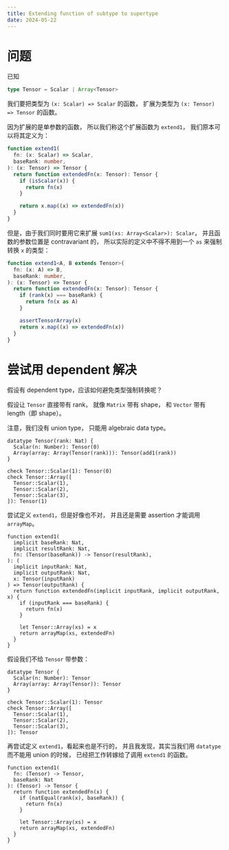 ```yaml
---
title: Extending function of subtype to supertype
date: 2024-05-22
---
```


# 问题

已知

```typescript
type Tensor = Scalar | Array<Tensor>
```

我们要把类型为 `(x: Scalar) => Scalar` 的函数，
扩展为类型为 `(x: Tensor) => Tensor` 的函数。

因为扩展的是单参数的函数，
所以我们称这个扩展函数为 `extend1`，
我们原本可以将其定义为：

```typescript
function extend1(
  fn: (x: Scalar) => Scalar,
  baseRank: number,
): (x: Tensor) => Tensor {
  return function extendedFn(x: Tensor): Tensor {
    if (isScalar(x)) {
      return fn(x)
    }

    return x.map((x) => extendedFn(x))
  }
}
```

但是，由于我们同时要用它来扩展 `sum1(xs: Array<Scalar>): Scalar`，
并且函数的参数位置是 contravariant 的，
所以实际的定义中不得不用到一个 `as` 来强制转换 `x` 的类型：

```typescript
function extend1<A, B extends Tensor>(
  fn: (x: A) => B,
  baseRank: number,
): (x: Tensor) => Tensor {
  return function extendedFn(x: Tensor): Tensor {
    if (rank(x) === baseRank) {
      return fn(x as A)
    }

    assertTensorArray(x)
    return x.map((x) => extendedFn(x))
  }
}
```

# 尝试用 dependent 解决

假设有 dependent type，应该如何避免类型强制转换呢？

假设让 `Tensor` 直接带有 rank，
就像 `Matrix` 带有 shape，
和 `Vector` 带有 length（即 shape）。

注意，我们没有 union type，
只能用 algebraic data type。

```cicada
datatype Tensor(rank: Nat) {
  Scalar(n: Number): Tensor(0)
  Array(array: Array(Tensor(rank))): Tensor(add1(rank))
}

check Tensor::Scalar(1): Tensor(0)
check Tensor::Array([
  Tensor::Scalar(1),
  Tensor::Scalar(2),
  Tensor::Scalar(3),
]): Tensor(1)
```

尝试定义 `extend1`，但是好像也不对，
并且还是需要 assertion 才能调用 `arrayMap`。

```cicada
function extend1(
  implicit baseRank: Nat,
  implicit resultRank: Nat,
  fn: (Tensor(baseRank)) -> Tensor(resultRank),
): (
  implicit inputRank: Nat,
  implicit outputRank: Nat,
  x: Tensor(inputRank)
) => Tensor(outputRank) {
  return function extendedFn(implicit inputRank, implicit outputRank, x) {
    if (inputRank === baseRank) {
      return fn(x)
    }

    let Tensor::Array(xs) = x
    return arrayMap(xs, extendedFn)
  }
}
```

假设我们不给 `Tensor` 带参数：

```cicada
datatype Tensor {
  Scalar(n: Number): Tensor
  Array(array: Array(Tensor)): Tensor
}

check Tensor::Scalar(1): Tensor
check Tensor::Array([
  Tensor::Scalar(1),
  Tensor::Scalar(2),
  Tensor::Scalar(3),
]): Tensor
```

再尝试定义 `extend1`，看起来也是不行的，
并且我发现，其实当我们用 `datatype` 而不能用 union 的时候，
已经把工作转嫁给了调用 `extend1` 的函数。

```cicada
function extend1(
  fn: (Tensor) -> Tensor,
  baseRank: Nat
): (Tensor) -> Tensor {
  return function extendedFn(x) {
    if (natEqual(rank(x), baseRank)) {
      return fn(x)
    }

    let Tensor::Array(xs) = x
    return arrayMap(xs, extendedFn)
  }
}
```
